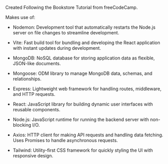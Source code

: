 Created Following the Bookstore Tutorial from freeCodeCamp.


Makes use of:
- Nodemon: Development tool that automatically restarts the Node.js server on file changes to streamline development.
- Vite: Fast build tool for bundling and developing the React application with instant updates during development.
  
- MongoDB: NoSQL database for storing application data as flexible, JSON-like documents.
- Mongoose: ODM library to manage MongoDB data, schemas, and relationships.

- Express: Lightweight web framework for handling routes, middleware, and HTTP requests.
- React: JavaScript library for building dynamic user interfaces with reusable components.
- Node.js: JavaScript runtime for running the backend server with non-blocking I/O.

- Axios: HTTP client for making API requests and handling data fetching. Uses Promises to handle asynchronous requests.
- Tailwind: Utility-first CSS framework for quickly styling the UI with responsive design.
